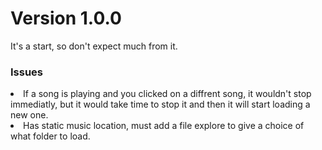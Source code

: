# Version 1.0.0
It's a start, so don't expect much from it.

<h3>Issues</h3>
<li>If a song is playing and you clicked on a diffrent song, it wouldn't stop immediatly, but it would take time to stop it and then it will start loading a new one.</li>
<li>Has static music location, must add a file explore to give a choice of what folder to load.</li>
